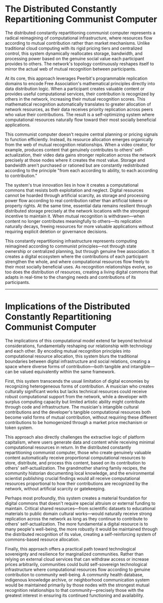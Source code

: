 # The Distributed Constantly Repartitioning Communist Computer

The distributed constantly repartitioning communist computer represents a radical reimagining of computational infrastructure, where resources flow according to mutual contribution rather than market mechanisms. Unlike traditional cloud computing with its rigid pricing tiers and centralized control, this system dynamically reallocates storage, bandwidth, and processing power based on the genuine social value each participant provides to others. The network's topology continuously reshapes itself to mirror the actual web of mutual recognition between participants.

At its core, this approach leverages Peerbit's programmable replication domains to encode Free Association's mathematical principles directly into data distribution logic. When a participant creates valuable content or provides useful computational services, their contribution is recognized by others in the network, increasing their mutual recognition scores. This mathematical recognition automatically translates to greater allocation of network resources, as their data receives priority replication across peers who value their contributions. The result is a self-optimizing system where computational resources naturally flow toward their most socially beneficial applications.

This communist computer doesn't require central planning or pricing signals to function efficiently. Instead, its resource allocation emerges organically from the web of mutual recognition relationships. When a video creator, for example, produces content that genuinely contributes to others' self-actualization, their video data gains stronger replication across the network precisely at those nodes where it creates the most value. Storage and bandwidth aren't purchased or rationed but are constantly redistributed according to the principle "from each according to ability, to each according to contribution."

The system's true innovation lies in how it creates a computational commons that resists both exploitation and neglect. Digital resources cannot be hoarded through artificial scarcity, as storage and processing power flow according to real contribution rather than artificial tokens or property rights. At the same time, essential data remains resilient through distributed storage precisely at the network locations with the strongest incentive to maintain it. When mutual recognition is withdrawn—when content no longer contributes meaningfully to others—its replication naturally decays, freeing resources for more valuable applications without requiring explicit deletion or governance decisions.

This constantly repartitioning infrastructure represents computing reimagined according to communist principles—not through state ownership or centralized planning, but through genuine free association. It creates a digital ecosystem where the contributions of each participant strengthen the whole, and where computational resources flow freely to their most socially beneficial uses. As recognition relationships evolve, so too does the distribution of resources, creating a living digital commons that adapts in real-time to the changing needs and contributions of its participants.

---

# Implications of the Distributed Constantly Repartitioning Communist Computer

The implications of this computational model extend far beyond technical considerations, fundamentally reshaping our relationship with technology and each other. By encoding mutual recognition principles into computational resource allocation, this system blurs the traditional boundaries between digital infrastructure and social relations, creating a space where diverse forms of contribution—both tangible and intangible—can be valued equivalently within the same framework.

First, this system transcends the usual limitation of digital economies by recognizing heterogeneous forms of contribution. A musician who creates culturally significant works but lacks technical resources could receive robust computational support from the network, while a developer with surplus computing capacity but limited artistic ability might contribute through code and infrastructure. The musician's intangible cultural contributions and the developer's tangible computational resources both become valid forms of mutual contribution, without requiring these different contributions to be homogenized through a market price mechanism or token system.

This approach also directly challenges the extractive logic of platform capitalism, where users generate data and content while receiving minimal computational resources in return. In the distributed constantly repartitioning communist computer, those who create genuinely valuable content automatically receive proportional computational resources to store, distribute, and process this content, based on its contribution to others' self-actualization. The grandmother sharing family recipes, the community historian documenting local knowledge, and the environmental scientist publishing crucial findings would all receive computational resources proportional to how their contributions are recognized by the network, without artificial scarcity or gatekeeping.

Perhaps most profoundly, this system creates a material foundation for digital commons that doesn't require special altruism or external funding to maintain. Critical shared resources—from scientific datasets to educational materials to public domain cultural works—would naturally receive strong replication across the network as long as they continue to contribute to others' self-actualization. The more fundamental a digital resource is to many people's well-being, the more robustly it would be maintained through the distributed recognition of its value, creating a self-reinforcing system of commons-based resource allocation.

Finally, this approach offers a practical path toward technological sovereignty and resilience for marginalized communities. Rather than relying on external cloud services that can withdraw access or increase prices arbitrarily, communities could build self-sovereign technological infrastructure where computational resources flow according to genuine contribution to community well-being. A community health database, indigenous knowledge archive, or neighborhood communication system would be maintained primarily by those nodes with the strongest mutual recognition relationships to that community—precisely those with the greatest interest in ensuring its continued functioning and availability.
